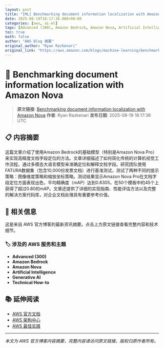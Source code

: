 ```yaml
---
layout: post
title: "[ML] Benchmarking document information localization with Amazon Nova"
date: 2025-08-19T18:17:36.000+00:00
categories: [aws, ai-ml]
tags: [Advanced (300), Amazon Bedrock, Amazon Nova, Artificial Intelligence, Generative AI, Technical How-to]
toc: true
math: false
author: "AWS Blog 摘要"
original_author: "Ryan Razkenari"
original_link: "https://aws.amazon.com/blogs/machine-learning/benchmarking-document-information-localization-with-amazon-nova/"
---
```


# 🤖 Benchmarking document information localization with Amazon Nova

> **原文链接**: [Benchmarking document information localization with Amazon Nova](https://aws.amazon.com/blogs/machine-learning/benchmarking-document-information-localization-with-amazon-nova/)
> **作者**: Ryan Razkenari
> **发布日期**: 2025-08-19 18:17:36 UTC

## 📋 内容摘要

这篇文章介绍了使用Amazon Bedrock的基础模型（特别是Amazon Nova Pro）来实现高精度文档字段定位的方法。文章详细描述了如何简化传统的计算机视觉工作流程，通过多模态大语言模型来准确定位和解释文档字段。研究团队使用FATURA数据集（包含10,000份发票文档）进行基准测试，测试了两种不同的提示策略：图像维度策略和缩放坐标策略。测试结果显示Amazon Nova Pro在文档字段定位方面表现出色，平均精确度（mAP）达到0.8305，在50个模板中的45个上获得了超过0.80的mAP。文章还提供了详细的实现指南、性能评估方法以及完整的解决方案代码库，对企业文档处理具有重要参考价值。

## 🔗 相关信息

这是来自 AWS 官方博客的最新资讯摘要。点击上方原文链接查看完整内容和技术细节。

### 🏷️ 涉及的 AWS 服务和主题

- **Advanced (300)**
- **Amazon Bedrock**
- **Amazon Nova**
- **Artificial Intelligence**
- **Generative AI**
- **Technical How-to**

## 📚 延伸阅读

- [AWS 官方文档](https://docs.aws.amazon.com/)
- [AWS 架构中心](https://aws.amazon.com/architecture/)
- [AWS 最佳实践](https://aws.amazon.com/architecture/well-architected/)

---

*本文为 AWS 官方博客内容摘要，完整内容请访问原文链接。版权归原作者所有。*